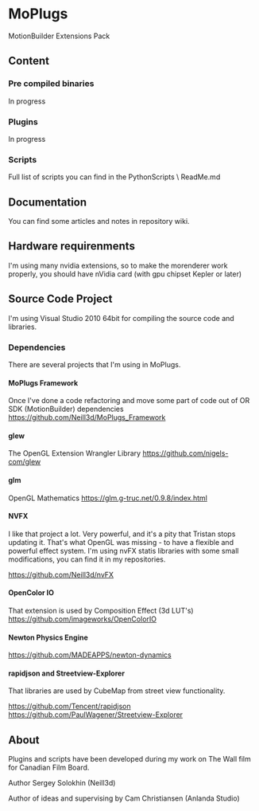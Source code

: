 # MoPlugs
MotionBuilder Extensions Pack

## Content ##

### Pre compiled binaries ###

In progress

### Plugins ###

In progress

### Scripts ###

Full list of scripts you can find in the PythonScripts \ ReadMe.md

## Documentation ##

 You can find some articles and notes in repository wiki.

## Hardware requirenments ##

 I'm using many nvidia extensions, so to make the morenderer work properly, you should have nVidia card (with gpu chipset Kepler or later)

## Source Code Project ##

 I'm using Visual Studio 2010 64bit for compiling the source code and libraries.

### Dependencies ###

 There are several projects that I'm using in MoPlugs.

#### MoPlugs Framework ####

 Once I've done a code refactoring and move some part of code out of OR SDK (MotionBuilder) dependencies
 https://github.com/Neill3d/MoPlugs_Framework

#### glew ####
 The OpenGL Extension Wrangler Library
 https://github.com/nigels-com/glew

#### glm ####
 OpenGL Mathematics
 https://glm.g-truc.net/0.9.8/index.html

#### NVFX ####

 I like that project a lot. Very powerful, and it's a pity that Tristan stops updating it. That's what OpenGL was missing - to have a flexible and powerful effect system.
 I'm using nvFX statis libraries with some small modifications, you can find it in my repositories. 
 
 https://github.com/Neill3d/nvFX
 
#### OpenColor IO ####

 That extension is used by Composition Effect (3d LUT's)
 https://github.com/imageworks/OpenColorIO
 
#### Newton Physics Engine ####
 https://github.com/MADEAPPS/newton-dynamics

#### rapidjson and Streetview-Explorer ####

 That libraries are used by CubeMap from street view functionality.

 https://github.com/Tencent/rapidjson
 https://github.com/PaulWagener/Streetview-Explorer

## About ##

 Plugins and scripts have been developed during my work on The Wall film for Canadian Film Board.
 
 Author Sergey Solokhin (Neill3d)
 
  Author of ideas and supervising by Cam Christiansen (Anlanda Studio)
